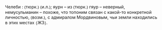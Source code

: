 ---
---

Челеби
: ⦅тюрк.⦆ ⦅и.л.⦆; яурн – из ⦅тюрк.⦆ гяур – неверный, немусульманин – похоже, что топоним связан с какой-то конкретной личностью, ⦅возм.⦆, с адмиралом Мордвиновым, чьи земли находились в этих местах ⦃Ж3⦄.
